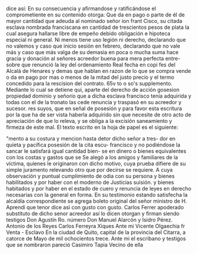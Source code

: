 dice así: En su consecuencia y afirmandose y ratificándose el comprometiente en su contenido otorga: Que da en pago o parte de él de mayor cantidad que adeuda al nominado señor ion frant
Cisco, su citada esclava nombrada franciscana en cantidad de trescientos pesos de plata la cual asegura hallarse libre de empeño debido obligación e hipoteca especial ni general. Ni menos tiene uso legión ni derecho, declarando que no valemos y caso que
inicio sesión en febrero, declarando que no vale más y caso que más valga de su demasia en poca o mucha suma hace gracia y donación al señores acreedor buena para mera perfecta entre-
sobre que renunció la ley del ordenamiento Real fecha en copi fes del Alcalá de Henares y demas que hablan en razon de lo que se compra vende o da en pago por mas o menos de la mitad del justo precio y el termo concedido para la rescision del contrato.
65v to o so's supplemento. Mediante lo cual se detiene qui, aparte del derecho de acción gosesion propiedad dominio y señorío que a dicha esclava francisco tenía adquirida y todas con el de la tronato las cede renuncia y traspasó en su acreedor y sucesor.
res suyos, que en señal de posesión y para favor esta escritura por la que ha de ser vista haberla adquirido sin que necesite de otro acto de apreciación de que lo releva, y se obliga a la excisión saneamiento y firmeza de este mal.
El texto escrito en la hoja de papel es el siguiente:

"mento a su costura y mencion hasta detor dicho señor a tres- dor en quieta y pacífica posesión de la cita escu- francisco y no podiéndose la sancar le satisfará igual cantidad bien- se en dinero o bienes equivalentes con los costas y gastos que se
Se alegó a los amigos y familiares de la víctima, quienes le originaron con dicho motivo, cuya prueba difiere de su simple juramento relevando otro que por decirse se requiere. A cuya observación y puntual cumplimiento de odia con su persona y bienes habilitados y por haber con el moderno de Justicias suisión.
y bienes habitados y por haber en el estado de cuero y renuncia de leyes en derecho necesarias con la general en forma. En su testimonio estando satisfecha la alcaldía correspondiente se agrega boleto original del señor ministro de H.
Aprendí que tenor dice así con gusto con gusto. Carlos Ferrer apoderado substituto de dicho senor acreedor así lo dicen otorgan y firman siendo testigos Don Agustín Ro. número Don Manuel Alarcón y Isidro Pérez.
Antonio de los Reyes
Carlos Ferreyra Xiques
Ante mi Vicente Olgaechia
fr
Venta - Esclavo
En la ciudad de Quito, capital de la provincia del Citarra, a catorce de Mayo de mil ochocientos trece. Ante mi el escribano y testigos que se nombraron pareció Casimiro Tapia Vecino de ella